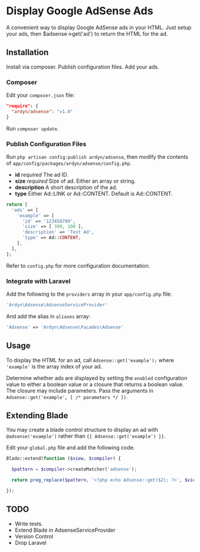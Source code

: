 # Display Google AdSense Ads

A convenient way to display Google AdSense ads in your HTML. Just setup your ads,
then $adsense->get('ad') to return the HTML for the ad.

## Installation

Install via composer. Publish configuration files. Add your ads.

### Composer

Edit your `composer.json` file:

```json
"require": {
  "ardyn/adsense": "v1.0"
}
```
Run `composer update`.

### Publish Configuration Files

Run `php artisan config:publish ardyn/adsense`, then modify the contents of `app/config/packages/ardyn/adsense/config.php`.

* **id** *required* The ad ID.
* **size** *required* Size of ad. Either an array or string.
* **description** A short description of the ad.
* **type** Either Ad::LINK or Ad::CONTENT. Default is Ad::CONTENT.

```php
return [
  'ads' => [
    'example' => [
      'id' => '123456789',
      'size' => [ 300, 100 ],
      'description' => 'Test Ad',
      'type' => Ad::CONTENT,
    ],
  ],
];
```

Refer to `config.php` for more configuration documentation.

### Integrate with Laravel

Add the following to the `providers` array in your `app/config.php` file:

```php
'Ardyn\Adsense\AdsenseServiceProvider'
```

And add the alias in `aliases` array:

```php
'Adsense' => 'Ardyn\Adsense\Facades\Adsense'
```

## Usage

To display the HTML for an ad, call `Adsense::get('example');` where `'example'` is the array index of your ad.

Determine whether ads are displayed by setting the `enabled` configuration value to either a boolean value or
a closure that returns a boolean value. The closure may include parameters. Pass the arguments
in `Adsense::get('example', [ /* parameters */ ])`.

## Extending Blade

You may create a blade control structure to display an ad with `@adsense('example')` rather than `{{ Adsense::get('example') }}`.

Edit your `global.php` file and add the following code.

```php
Blade::extend(function ($view, $compiler) {

  $pattern = $compiler->createMatcher('adsense');

  return preg_replace($pattern, '<?php echo Adsense::get($2); ?>', $view);

});
```

## TODO

* Write tests.
* Extend Blade in AdsenseServiceProvider
* Version Control
* Drop Laravel

